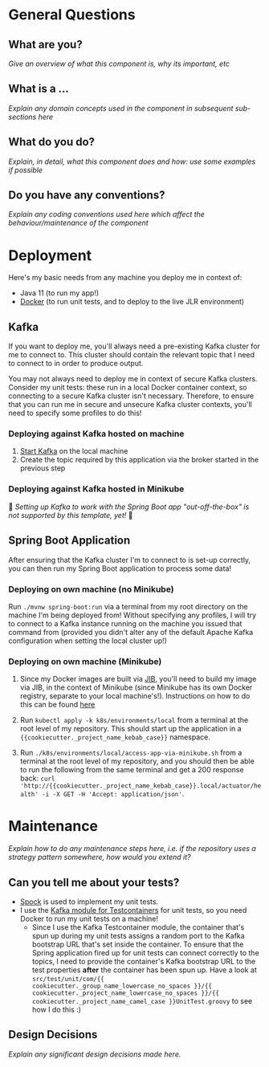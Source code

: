 # General Questions

## What are you?

_Give an overview of what this component is, why its important, etc_

## What is a ...

_Explain any domain concepts used in the component in subsequent sub-sections here_

## What do you do?

_Explain, in detail, what this component does and how: use some examples if possible_

## Do you have any conventions?

_Explain any coding conventions used here which affect the behaviour/maintenance of the component_

# Deployment

Here's my basic needs from any machine you deploy me in context of:

- Java 11 (to run my app!)
- [Docker](https://www.docker.com/get-started) (to run unit tests, and to deploy to the live JLR environment)

## Kafka

If you want to deploy me, you'll always need a pre-existing Kafka cluster for me to connect to. This cluster
should contain the relevant topic that I need to connect to in order to produce output.

You may not always need to deploy me in context of secure Kafka clusters. Consider my unit tests: these run 
in a local Docker container context, so connecting to a secure Kafka cluster isn't necessary. Therefore, to 
ensure that you can run me in secure and unsecure Kafka cluster contexts, you'll need to specify some profiles
to do this!

### Deploying against Kafka hosted on machine

1. [Start Kafka](https://kafka.apache.org/quickstart) on the local machine
1. Create the topic required by this application via the broker started in the previous step

### Deploying against Kafka hosted in Minikube

:construction: _Setting up Kafka to work with the Spring Boot app "out-off-the-box" is not supported by this template, yet!_ :construction:

## Spring Boot Application

After ensuring that the Kafka cluster I'm to connect to is set-up correctly, you can then run my Spring Boot application to
process some data!

### Deploying on own machine (no Minikube)

Run `./mvnw spring-boot:run` via a terminal from my root directory on the machine I'm being deployed from! Without 
specifying any profiles, I will try to connect to a Kafka instance running on the machine you issued that command from 
(provided you didn't alter any of the default Apache Kafka configuration when setting the local cluster up!)

### Deploying on own machine (Minikube)

1. Since my Docker images are built via [JIB](https://github.com/GoogleContainerTools/jib), you'll need to build my image via
JIB, in the context of Minikube (since Minikube has its own Docker registry, separate to your local machine's!). Instructions on
how to do this can be found [here](https://github.com/GoogleContainerTools/jib/blob/master/jib-maven-plugin/README.md#build-to-docker-daemon)

1. Run `kubectl apply -k k8s/environments/local` from a terminal at the root level of my repository. This should start up the application
in a `{{cookiecutter._project_name_kebab_case}}` namespace.

1. Run `./k8s/environments/local/access-app-via-minikube.sh` from a terminal at 
the root level of my repository, and you should then be able to run the following from the same terminal and get a 200 response back: `curl 'http://{{cookiecutter._project_name_kebab_case}}.local/actuator/health' -i -X GET -H 'Accept: application/json'`.

# Maintenance

_Explain how to do any maintenance steps here, i.e. if the repository uses a strategy pattern somewhere, how would you extend it?_

## Can you tell me about your tests?

- [Spock](https://spockframework.org/) is used to implement my unit tests.
- I use the [Kafka module for Testcontainers](https://www.testcontainers.org/modules/kafka/) for unit tests, so you
need Docker to run my unit tests on a machine!
    - Since I use the Kafka Testcontainer module, the container that's spun up during my unit tests assigns a random
    port to the Kafka bootstrap URL that's set inside the container. To ensure that the Spring application fired up for
    unit tests can connect correctly to the topics, I need to provide the container's Kafka bootstrap URL to the test 
    properties **after** the container has been spun up. Have a look at 
    `src/test/unit/com/{{ cookiecutter._group_name_lowercase_no_spaces }}/{{ cookiecutter._project_name_lowercase_no_spaces }}/{{ cookiecutter._project_name_camel_case }}UnitTest.groovy` to see how I do this :)

## Design Decisions

_Explain any significant design decisions made here._